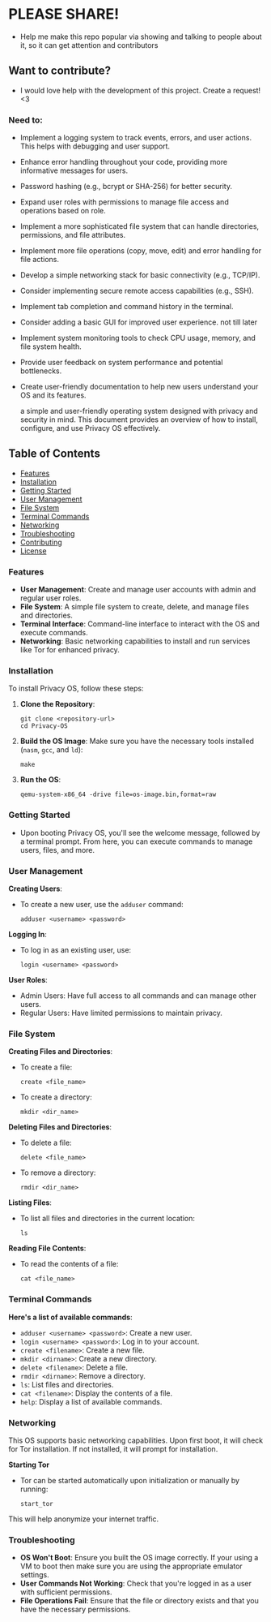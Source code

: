 # PLEASE SHARE!
* Help me make this repo popular via showing and talking to people about it, so it can get attention and contributors

## Want to contribute?
* I would love help with the development of this project. Create a request! <3

### Need to:
* Implement a logging system to track events, errors, and user actions. This helps with debugging and user support.
* Enhance error handling throughout your code, providing more informative messages for users.
* Password hashing (e.g., bcrypt or SHA-256) for better security.
* Expand user roles with permissions to manage file access and operations based on role.
* Implement a more sophisticated file system that can handle directories, permissions, and file attributes.
* Implement more file operations (copy, move, edit) and error handling for file actions.
* Develop a simple networking stack for basic connectivity (e.g., TCP/IP).
* Consider implementing secure remote access capabilities (e.g., SSH).
* Implement tab completion and command history in the terminal.
* Consider adding a basic GUI for improved user experience. not till later
* Implement system monitoring tools to check CPU usage, memory, and file system health.
* Provide user feedback on system performance and potential bottlenecks.
* Create user-friendly documentation to help new users understand your OS and its features.

  a simple and user-friendly operating system designed with privacy and security in mind. This document provides an overview of how to install, configure, and use Privacy OS effectively.

## Table of Contents

- [Features](#features)
- [Installation](#installation)
- [Getting Started](#getting-started)
- [User Management](#user-management)
- [File System](#file-system)
- [Terminal Commands](#terminal-commands)
- [Networking](#networking)
- [Troubleshooting](#troubleshooting)
- [Contributing](#contributing)
- [License](https://github.com/CPScript/os/LICENSE)

### Features

- **User Management**: Create and manage user accounts with admin and regular user roles.
- **File System**: A simple file system to create, delete, and manage files and directories.
- **Terminal Interface**: Command-line interface to interact with the OS and execute commands.
- **Networking**: Basic networking capabilities to install and run services like Tor for enhanced privacy.

### Installation

To install Privacy OS, follow these steps:

1. **Clone the Repository**:
   ```
   git clone <repository-url>
   cd Privacy-OS
   ```
   
2. **Build the OS Image**: Make sure you have the necessary tools installed (`nasm`, `gcc`, and `ld`):
   ```
   make
   ```
   
3. **Run the OS**:
   ```
   qemu-system-x86_64 -drive file=os-image.bin,format=raw
   ```
   
### Getting Started
* Upon booting Privacy OS, you'll see the welcome message, followed by a terminal prompt. From here, you can execute commands to manage users, files, and more.

### User Management
**Creating Users**:
* To create a new user, use the `adduser` command:
  ```
  adduser <username> <password>
  ```

**Logging In**:
* To log in as an existing user, use:
  ```
  login <username> <password>
  ```

**User Roles**:
* Admin Users: Have full access to all commands and can manage other users.
* Regular Users: Have limited permissions to maintain privacy.

### File System
**Creating Files and Directories**:
* To create a file:
  ```
  create <file_name>
  ```

* To create a directory:
  ```
  mkdir <dir_name>
  ```

**Deleting Files and Directories**:
* To delete a file:
  ```
  delete <file_name>
  ```

* To remove a directory:
  ```
  rmdir <dir_name>
  ```

**Listing Files**:
* To list all files and directories in the current location:
  ```
  ls
  ```

**Reading File Contents**:
* To read the contents of a file:
  ```
  cat <file_name>
  ```

### Terminal Commands
**Here's a list of available commands**:

* `adduser <username> <password>`: Create a new user.
* `login <username> <password>`: Log in to your account.
* `create <filename>`: Create a new file.
* `mkdir <dirname>`: Create a new directory.
* `delete <filename>`: Delete a file.
* `rmdir <dirname>`: Remove a directory.
* `ls`: List files and directories.
* `cat <filename>`: Display the contents of a file.
* `help`: Display a list of available commands.

### Networking
This OS supports basic networking capabilities. Upon first boot, it will check for Tor installation. If not installed, it will prompt for installation.


**Starting Tor**
* Tor can be started automatically upon initialization or manually by running:
  ```
  start_tor
  ```
This will help anonymize your internet traffic.

### Troubleshooting
* **OS Won't Boot**: Ensure you built the OS image correctly. If your using a VM to boot then make sure you are using the appropriate emulator settings.
* **User Commands Not Working**: Check that you're logged in as a user with sufficient permissions.
* **File Operations Fail**: Ensure that the file or directory exists and that you have the necessary permissions.
